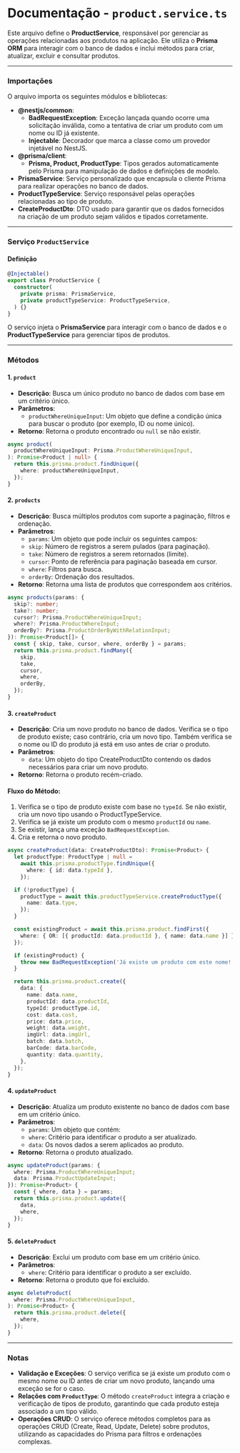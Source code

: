 # Documentação - `product.service.ts`
Este arquivo define o **ProductService**, responsável por gerenciar as operações relacionadas aos produtos na aplicação. Ele utiliza o **Prisma ORM** para interagir com o banco de dados e inclui métodos para criar, atualizar, excluir e consultar produtos.

---

### Importações
O arquivo importa os seguintes módulos e bibliotecas:

* **@nestjs/common**:
  * **BadRequestException**: Exceção lançada quando ocorre uma solicitação inválida, como a tentativa de criar um produto com um nome ou ID já existente.
  * **Injectable**: Decorador que marca a classe como um provedor injetável no NestJS.
* **@prisma/client**:
  * **Prisma, Product, ProductType**: Tipos gerados automaticamente pelo Prisma para manipulação de dados e definições de modelo.
* **PrismaService**: Serviço personalizado que encapsula o cliente Prisma para realizar operações no banco de dados.
* **ProductTypeService**: Serviço responsável pelas operações relacionadas ao tipo de produto.
* **CreateProductDto**: DTO usado para garantir que os dados fornecidos na criação de um produto sejam válidos e tipados corretamente.

---

### Serviço `ProductService`
#### Definição
```typescript
@Injectable()
export class ProductService {
  constructor(
    private prisma: PrismaService,
    private productTypeService: ProductTypeService,
  ) {}
}
```
O serviço injeta o **PrismaService** para interagir com o banco de dados e o **ProductTypeService** para gerenciar tipos de produtos.

---

### Métodos
#### 1. `product`
* **Descrição**: Busca um único produto no banco de dados com base em um critério único.
* **Parâmetros**:
  * `productWhereUniqueInput`: Um objeto que define a condição única para buscar o produto (por exemplo, ID ou nome único).
* **Retorno**: Retorna o produto encontrado ou `null` se não existir.
```typescript
async product(
  productWhereUniqueInput: Prisma.ProductWhereUniqueInput,
): Promise<Product | null> {
  return this.prisma.product.findUnique({
    where: productWhereUniqueInput,
  });
}
```

#### 2. `products`
* **Descrição**: Busca múltiplos produtos com suporte a paginação, filtros e ordenação.
* **Parâmetros**:
  * `params`: Um objeto que pode incluir os seguintes campos:
  * `skip`: Número de registros a serem pulados (para paginação).
  * `take`: Número de registros a serem retornados (limite).
  * `cursor`: Ponto de referência para paginação baseada em cursor.
  * `where`: Filtros para busca.
  * `orderBy`: Ordenação dos resultados.
* **Retorno**: Retorna uma lista de produtos que correspondem aos critérios.
```typescript
async products(params: {
  skip?: number;
  take?: number;
  cursor?: Prisma.ProductWhereUniqueInput;
  where?: Prisma.ProductWhereInput;
  orderBy?: Prisma.ProductOrderByWithRelationInput;
}): Promise<Product[]> {
  const { skip, take, cursor, where, orderBy } = params;
  return this.prisma.product.findMany({
    skip,
    take,
    cursor,
    where,
    orderBy,
  });
}
```

#### 3. `createProduct`
* **Descrição**: Cria um novo produto no banco de dados. Verifica se o tipo de produto existe; caso contrário, cria um novo tipo. Também verifica se o nome ou ID do produto já está em uso antes de criar o produto.
* **Parâmetros**:
  * `data`: Um objeto do tipo CreateProductDto contendo os dados necessários para criar um novo produto.
* **Retorno**: Retorna o produto recém-criado.
#### Fluxo do Método:
1. Verifica se o tipo de produto existe com base no `typeId`. Se não existir, cria um novo tipo usando o ProductTypeService.
2. Verifica se já existe um produto com o mesmo `productId` ou `name`.
3. Se existir, lança uma exceção `BadRequestException`.
4. Cria e retorna o novo produto.
```typescript
async createProduct(data: CreateProductDto): Promise<Product> {
  let productType: ProductType | null =
    await this.prisma.productType.findUnique({
      where: { id: data.typeId },
    });

  if (!productType) {
    productType = await this.productTypeService.createProductType({
      name: data.type,
    });
  }

  const existingProduct = await this.prisma.product.findFirst({
    where: { OR: [{ productId: data.productId }, { name: data.name }] },
  });

  if (existingProduct) {
    throw new BadRequestException('Já existe um produto com este nome!');
  }

  return this.prisma.product.create({
    data: {
      name: data.name,
      productId: data.productId,
      typeId: productType.id,
      cost: data.cost,
      price: data.price,
      weight: data.weight,
      imgUrl: data.imgUrl,
      batch: data.batch,
      barCode: data.barCode,
      quantity: data.quantity,
    },
  });
}
```

#### 4. `updateProduct`
* **Descrição**: Atualiza um produto existente no banco de dados com base em um critério único.
* **Parâmetros**:
  * `params`: Um objeto que contém:
  * `where`: Critério para identificar o produto a ser atualizado.
  * `data`: Os novos dados a serem aplicados ao produto.
* **Retorno**: Retorna o produto atualizado.
```typescript
async updateProduct(params: {
  where: Prisma.ProductWhereUniqueInput;
  data: Prisma.ProductUpdateInput;
}): Promise<Product> {
  const { where, data } = params;
  return this.prisma.product.update({
    data,
    where,
  });
}
```

#### 5. `deleteProduct`
* **Descrição**: Exclui um produto com base em um critério único.
* **Parâmetros**:
  * `where`: Critério para identificar o produto a ser excluído.
* **Retorno**: Retorna o produto que foi excluído.
```typescript
async deleteProduct(
  where: Prisma.ProductWhereUniqueInput,
): Promise<Product> {
  return this.prisma.product.delete({
    where,
  });
}
```

---

### Notas
* **Validação e Exceções**: O serviço verifica se já existe um produto com o mesmo nome ou ID antes de criar um novo produto, lançando uma exceção se for o caso.
* **Relações com `ProductType`**: O método `createProduct` integra a criação e verificação de tipos de produto, garantindo que cada produto esteja associado a um tipo válido.
* **Operações CRUD**: O serviço oferece métodos completos para as operações CRUD (Create, Read, Update, Delete) sobre produtos, utilizando as capacidades do Prisma para filtros e ordenações complexas.
